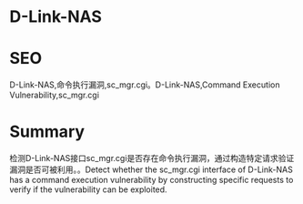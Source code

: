 # D-Link-NAS
# SEO
D-Link-NAS,命令执行漏洞,sc_mgr.cgi。D-Link-NAS,Command Execution Vulnerability,sc_mgr.cgi
# Summary
检测D-Link-NAS接口sc_mgr.cgi是否存在命令执行漏洞，通过构造特定请求验证漏洞是否可被利用。。Detect whether the sc_mgr.cgi interface of D-Link-NAS has a command execution vulnerability by constructing specific requests to verify if the vulnerability can be exploited.
